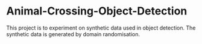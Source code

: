 # Animal-Crossing-Object-Detection

This project is to experiment on synthetic data used in object detection. The synthetic data is generated by domain randomisation.
